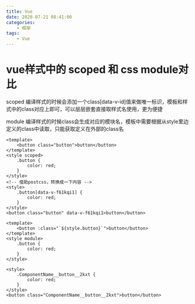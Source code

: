 ```yaml
---
title: Vue
date: 2020-07-21 08:41:00
categories:
    - 框架
tags:
    - Vue
---
```


# vue样式中的 scoped 和 css module对比

scoped 编译样式的时候会添加一个class[data-v-id]值来做唯一标识，模板和样式中的class对应上即可，可以层层嵌套直接取样式名使用，更为便捷

module 编译样式的时候class会生成对应的模块名，模板中需要根据从style里边定义的class中读取，只能获取定义在外部的class名

```vue
<template>
	<button class="button">button</button>
</template>
<style scoped>
    .button {
        color: red;
    }
</style>
<!-- 借助postcss，转换成一下内容 -->
<style>
    .button[data-v-f61kqi1] {
        color: red;
    }
</style>
<button class="button" data-v-f61kqi1>button</button>
```

```vue
<template>
	<button :class="`${style.button}`">button</button>
</template>
<style module>
    .button {
        color: red;
    }
</style>

<style>
    .ComponentName__button__2kxt {
        color: red;
    }
</style>
<button class="ComponentName__button__2kxt">button</button>
```

